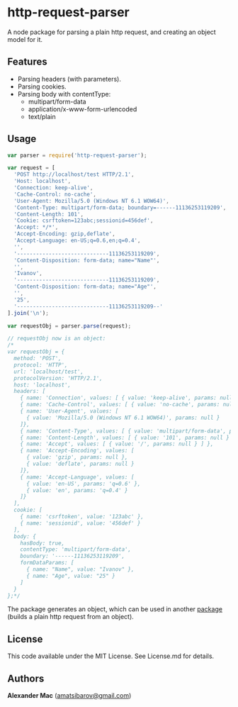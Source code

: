 http-request-parser
===================

A node package for parsing a plain http request, and creating an object model for it.

## Features
* Parsing headers (with parameters).
* Parsing cookies.
* Parsing body with contentType:
  * multipart/form-data
  * application/x-www-form-urlencoded
  * text/plain

## Usage

```javascript
var parser = require('http-request-parser');

var request = [
  'POST http://localhost/test HTTP/2.1',
  'Host: localhost',
  'Connection: keep-alive',      
  'Cache-Control: no-cache',
  'User-Agent: Mozilla/5.0 (Windows NT 6.1 WOW64)',
  'Content-Type: multipart/form-data; boundary=------11136253119209',
  'Content-Length: 101',
  'Cookie: csrftoken=123abc;sessionid=456def',
  'Accept: */*',
  'Accept-Encoding: gzip,deflate',
  'Accept-Language: en-US;q=0.6,en;q=0.4',
  '',
  '-----------------------------11136253119209',
  'Content-Disposition: form-data; name="Name"',
  '',
  'Ivanov',
  '-----------------------------11136253119209',
  'Content-Disposition: form-data; name="Age"',
  '',
  '25',
  '-----------------------------11136253119209--'
].join('\n');

var requestObj = parser.parse(request);

// requestObj now is an object:
/*
var requestObj = { 
  method: 'POST',
  protocol: 'HTTP',
  url: 'localhost/test',
  protocolVersion: 'HTTP/2.1',
  host: 'localhost',
  headers: [ 
    { name: 'Connection', values: [ { value: 'keep-alive', params: null } ] },          
    { name: 'Cache-Control', values: [ { value: 'no-cache', params: null } ] },
    { name: 'User-Agent', values: [ 
      { value: 'Mozilla/5.0 (Windows NT 6.1 WOW64)', params: null } 
    ]},
    { name: 'Content-Type', values: [ { value: 'multipart/form-data', params: 'boundary=------11136253119209' } ] },
    { name: 'Content-Length', values: [ { value: '101', params: null } ] },
    { name: 'Accept', values: [ { value: '/', params: null } ] },
    { name: 'Accept-Encoding', values: [ 
      { value: 'gzip', params: null },
      { value: 'deflate', params: null }
    ]},
    { name: 'Accept-Language', values: [
      { value: 'en-US', params: 'q=0.6' },
      { value: 'en', params: 'q=0.4' } 
    ]}
  ],
  cookie: [
    { name: 'csrftoken', value: '123abc' },
    { name: 'sessionid', value: '456def' }
  ],
  body: { 
    hasBody: true,
    contentType: 'multipart/form-data',
    boundary: '------11136253119209',
    formDataParams: [
      { name: "Name", value: "Ivanov" },
      { name: "Age", value: "25" }
    ] 
  }
};*/
```

The package generates an object, which can be used in another [package](https://github.com/AlexanderMac/http-request-builder) (builds a plain http request from an object).

## License
This code available under the MIT License.
See License.md for details.  

## Authors

**Alexander Mac** ([amatsibarov@gmail.com](mailto:amatsibarov@gmail.com))
